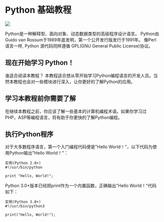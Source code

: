 # Python 基础教程

![](http://www.runoob.com/wp-content/uploads/2013/11/python.jpg)

Python是一种解释型、面向对象、动态数据类型的高级程序设计语言。
Python由Guido van Rossum于1989年底发明，第一个公开发行版发行于1991年。
像Perl语言一样, Python 源代码同样遵循 GPL(GNU General Public License)协议。

## 现在开始学习 Python！

谁适合阅读本教程？
本教程适合想从零开始学习Python编程语言的开发人员。当然本教程也会对一些模块进行深入，让你更好的了解Python的应用。

## 学习本教程前你需要了解

在继续本教程之前，你应该了解一些基本的计算机编程术语。如果你学习过PHP，ASP等编程语言，将有助于你更快的了解Python编程。

## 执行Python程序

对于大多数程序语言，第一个入门编程代码便是"Hello World！"，以下代码为使用Python输出"Hello World！"：

```
实例(Python 2.0+)
#!/usr/bin/python
 
print "Hello, World!";
```

Python 3.0+版本已经把print作为一个内置函数，正确输出"Hello World！"代码如下：

```
实例(Python 3.0+)
#!/usr/bin/python3
 
print("Hello, World!");
```
